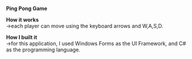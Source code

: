 **Ping Pong Game**   

**How it works**   
->each player can move using the keyboard arrows and W,A,S,D.    

**How I built it**     
->for this application, I used Windows Forms as the UI Framework, and C# as the programming language.
